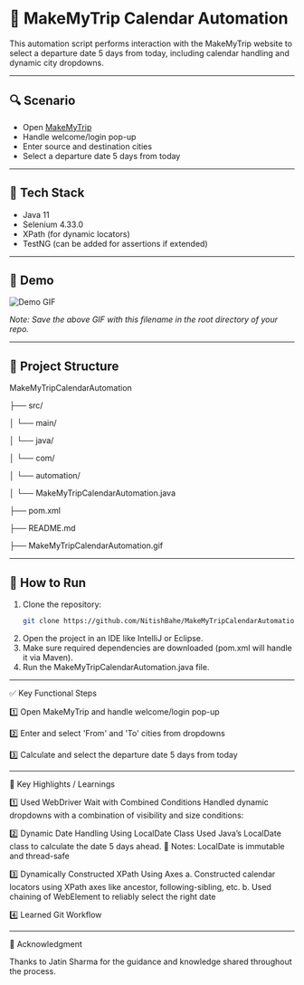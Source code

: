 # 🧭 MakeMyTrip Calendar Automation

This automation script performs interaction with the MakeMyTrip website to select a departure date 5 days from today, including calendar handling and dynamic city dropdowns.

---

## 🔍 Scenario

- Open [MakeMyTrip](https://www.makemytrip.com/)
- Handle welcome/login pop-up
- Enter source and destination cities
- Select a departure date 5 days from today

---

## 🧪 Tech Stack

- Java 11  
- Selenium 4.33.0  
- XPath (for dynamic locators)  
- TestNG (can be added for assertions if extended)

---

## 🎥 Demo

![Demo GIF](MakeMyTripCalendarAutomation.gif)

*Note: Save the above GIF with this filename in the root directory of your repo.*

---

## 📂 Project Structure

MakeMyTripCalendarAutomation

├── src/

│ └── main/

│ └── java/

│ └── com/

│ └── automation/

│ └── MakeMyTripCalendarAutomation.java

├── pom.xml

├── README.md

├── MakeMyTripCalendarAutomation.gif


---

## 🚀 How to Run

1. Clone the repository:
   ```bash
   git clone https://github.com/NitishBahe/MakeMyTripCalendarAutomation.git
2. Open the project in an IDE like IntelliJ or Eclipse.
3. Make sure required dependencies are downloaded (pom.xml will handle it via Maven).
4. Run the MakeMyTripCalendarAutomation.java file.

---   

✅ Key Functional Steps

  1️⃣ Open MakeMyTrip and handle welcome/login pop-up

  2️⃣ Enter and select 'From' and 'To' cities from dropdowns

  3️⃣ Calculate and select the departure date 5 days from today

---

🌟 Key Highlights / Learnings

  1️⃣ Used WebDriver Wait with Combined Conditions
Handled dynamic dropdowns with a combination of visibility and size conditions:

  2️⃣ Dynamic Date Handling Using LocalDate Class
Used Java’s LocalDate class to calculate the date 5 days ahead.
  📌 Notes: LocalDate is immutable and thread-safe
  
  3️⃣ Dynamically Constructed XPath Using Axes
    a. Constructed calendar locators using XPath axes like ancestor, following-sibling, etc.
    b. Used chaining of WebElement to reliably select the right date
  
  4️⃣ Learned Git Workflow

---

🙌 Acknowledgment

  Thanks to Jatin Sharma for the guidance and knowledge shared throughout the process.




